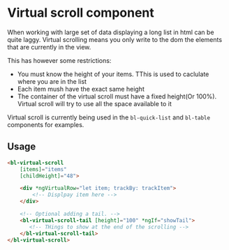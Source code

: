 # Virtual scroll component

When working with large set of data displaying a long list in html can be quite laggy.
Virtual scrolling means you only write to the dom the elements that are currently in the view.

This has however some restrictions:

* You must know the height of your items. TThis is used to caclulate where you are in the list
* Each item mush have the exact same height
* The container of the virtual scroll must have a fixed height(Or 100%). Virtual scroll will try to use all the space available to it

Virtual scroll is currently being used in the `bl-quick-list` and `bl-table` components for examples.

## Usage

```html
<bl-virtual-scroll
    [items]="items"
    [childHeight]="48">

    <div *ngVirtualRow="let item; trackBy: trackItem">
        <!-- Displpay item here -->
    </div>

    <!-- Optional adding a tail. -->
    <bl-virtual-scroll-tail [height]="100" *ngIf="showTail">
       <!-- THings to show at the end of the scrolling -->
    </bl-virtual-scroll-tail>
</bl-virtual-scroll>
```
